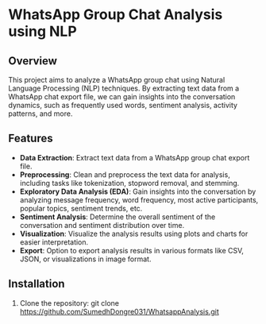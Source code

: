 # WhatsApp Group Chat Analysis using NLP

## Overview
This project aims to analyze a WhatsApp group chat using Natural Language Processing (NLP) techniques. By extracting text data from a WhatsApp chat export file, we can gain insights into the conversation dynamics, such as frequently used words, sentiment analysis, activity patterns, and more.

## Features
- **Data Extraction**: Extract text data from a WhatsApp group chat export file.
- **Preprocessing**: Clean and preprocess the text data for analysis, including tasks like tokenization, stopword removal, and stemming.
- **Exploratory Data Analysis (EDA)**: Gain insights into the conversation by analyzing message frequency, word frequency, most active participants, popular topics, sentiment trends, etc.
- **Sentiment Analysis**: Determine the overall sentiment of the conversation and sentiment distribution over time.
- **Visualization**: Visualize the analysis results using plots and charts for easier interpretation.
- **Export**: Option to export analysis results in various formats like CSV, JSON, or visualizations in image format.

## Installation
1. Clone the repository: git clone https://github.com/SumedhDongre031/WhatsappAnalysis.git
